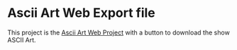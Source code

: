 # Ascii Art Web Export file

This project is the [Ascii Art Web Project](https://zone01normandie.org/git/faoudia/ascii-art-web) with a button to download the show ASCII Art.

